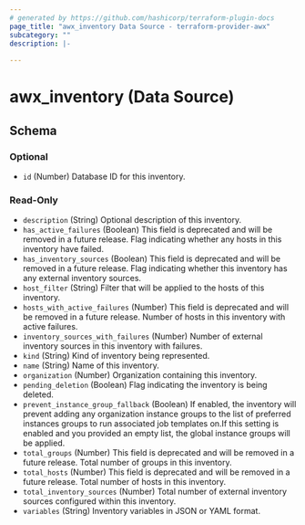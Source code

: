 ```yaml
---
# generated by https://github.com/hashicorp/terraform-plugin-docs
page_title: "awx_inventory Data Source - terraform-provider-awx"
subcategory: ""
description: |-
  
---
```


# awx_inventory (Data Source)





<!-- schema generated by tfplugindocs -->
## Schema

### Optional

- `id` (Number) Database ID for this inventory.

### Read-Only

- `description` (String) Optional description of this inventory.
- `has_active_failures` (Boolean) This field is deprecated and will be removed in a future release. Flag indicating whether any hosts in this inventory have failed.
- `has_inventory_sources` (Boolean) This field is deprecated and will be removed in a future release. Flag indicating whether this inventory has any external inventory sources.
- `host_filter` (String) Filter that will be applied to the hosts of this inventory.
- `hosts_with_active_failures` (Number) This field is deprecated and will be removed in a future release. Number of hosts in this inventory with active failures.
- `inventory_sources_with_failures` (Number) Number of external inventory sources in this inventory with failures.
- `kind` (String) Kind of inventory being represented.
- `name` (String) Name of this inventory.
- `organization` (Number) Organization containing this inventory.
- `pending_deletion` (Boolean) Flag indicating the inventory is being deleted.
- `prevent_instance_group_fallback` (Boolean) If enabled, the inventory will prevent adding any organization instance groups to the list of preferred instances groups to run associated job templates on.If this setting is enabled and you provided an empty list, the global instance groups will be applied.
- `total_groups` (Number) This field is deprecated and will be removed in a future release. Total number of groups in this inventory.
- `total_hosts` (Number) This field is deprecated and will be removed in a future release. Total number of hosts in this inventory.
- `total_inventory_sources` (Number) Total number of external inventory sources configured within this inventory.
- `variables` (String) Inventory variables in JSON or YAML format.


